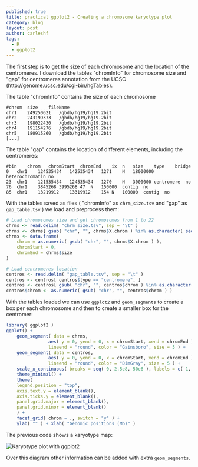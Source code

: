```yaml
---
published: true
title: practical ggplot2 - Creating a chromosome karyotype plot
category: blog
layout: post
author: carleshf
tags:
  - R
  - ggplot2
---
```


The first step is to get the size of each chromosome and the location of the centromeres. I download the tables "chromInfo" for chromosome size and "gap" for centromeres annotation from the UCSC (http://genome.ucsc.edu/cgi-bin/hgTables).

The table "chromInfo" contains the size of each chromosome

```
#chrom	size	fileName
chr1	249250621	/gbdb/hg19/hg19.2bit
chr2	243199373	/gbdb/hg19/hg19.2bit
chr3	198022430	/gbdb/hg19/hg19.2bit
chr4	191154276	/gbdb/hg19/hg19.2bit
chr5	180915260	/gbdb/hg19/hg19.2bit
[...]
```

The table "gap" contains the location of different elements, including the centromeres:

```
#bin	chrom	chromStart	chromEnd	ix	n	size	type	bridge
0	chr1	124535434	142535434	1271	N	18000000	heterochromatin	no
23	chr1	121535434	124535434	1270	N	3000000	centromere	no
76	chr1	3845268	3995268	47	N	150000	contig	no
85	chr1	13219912	13319912	154	N	100000	contig	no
```

With the tables saved as files ( "chromInfo" as `chrm_size.tsv` and "gap" as `gap_table.tsv` ) we load and preprocess them:

```R
# Load chromosomes size and get chromosomes from 1 to 22
chrms <- read.delim( "chrm_size.tsv", sep = "\t" )
chrms <- chrms[ gsub( "chr", "", chrms$X.chrom ) %in% as.character( seq( 22 ) ), c( "X.chrom", "size" ) ]
chrms <- data.frame(
	chrom = as.numeric( gsub( "chr", "", chrms$X.chrom ) ),
	chromStart = 0,
	chromEnd = chrms$size
)

# Load centromeres location
centros <- read.delim( "gap_table.tsv", sep = "\t" )
centros <- centros[ centros$type == "centromere", ]
centros <- centros[ gsub( "chr", "", centros$chrom ) %in% as.character( seq( 22 ) ), c( "chrom", "chromStart", "chromEnd" ) ]
centros$chrom <- as.numeric( gsub( "chr", "", centros$chrom ) )
```

With the tables loaded we can use `ggplot2` and `geom_segments` to create a box per each chromosome and then to create a smaller box for the centromer:

```R
library( ggplot2 )
ggplot() +
	geom_segment( data = chrms,
				aes( y = 0, yend = 0, x = chromStart, xend = chromEnd ),
				lineend = "round", color = "Gainsboro", size = 5 ) +
	geom_segment( data = centros, 
				aes( y = 0, yend = 0, x = chromStart, xend = chromEnd ),
				lineend = "round", color = "DimGray", size = 5 ) +
	scale_x_continuous( breaks = seq( 0, 2.5e8, 50e6 ), labels = c( 1, seq( 50, 250, 50  ) ) ) +
	theme_minimal() +
	theme(
	legend.position = "top",
	axis.text.y = element_blank(),
	axis.ticks.y = element_blank(),
	panel.grid.major = element_blank(), 
	panel.grid.minor = element_blank()
	) + 
	facet_grid( chrom ~ ., switch = "y" ) +
	ylab( "" ) + xlab( "Genomic positions (Mb)" )
```

The previous code shows a karyotype map:

![Karyotype plot with ggplot2]({{baseurl}}/assets/ggplot2_karyotype.png)

Over this diagram other information can be added with extra `geom_segments`.
